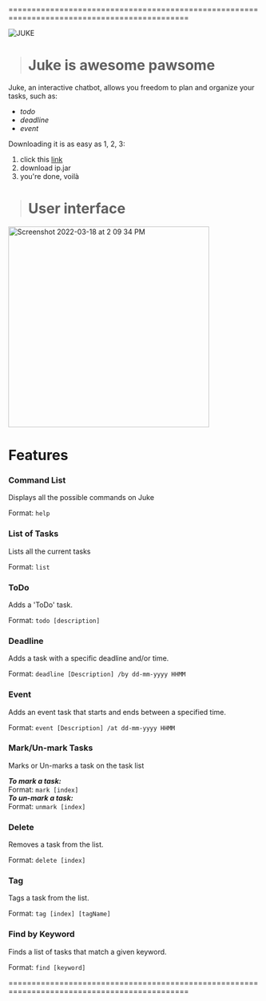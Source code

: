 =============================================================================================



![JUKE](https://user-images.githubusercontent.com/73661051/152280664-189c867f-374f-4edb-99fa-cec2ed008df0.png)
> # Juke is awesome pawsome 
Juke, an interactive chatbot, allows you freedom to plan and organize your tasks, such as:
-  _todo_
- _deadline_
- _event_

Downloading it is as easy as 1, 2, 3:
1. click this [link](https://github.com/zxgoh/ip/releases/tag/A-Release)
2. download ip.jar
3. you're done, voilà 


> # User interface

<img width="402" alt="Screenshot 2022-03-18 at 2 09 34 PM" src="https://user-images.githubusercontent.com/73661051/158947082-6d3062f2-63c4-459f-887a-aa466ce52e51.png">

# Features

### Command List

Displays all the possible commands on Juke

Format: `help`

### List of Tasks

Lists all the current tasks

Format: `list`

### ToDo

Adds a 'ToDo' task.

Format: `todo [description]`

### Deadline

Adds a task with a specific deadline and/or time.

Format: `deadline [Description] /by dd-mm-yyyy HHMM`

### Event

Adds an event task that starts and ends between a specified time.

Format: `event [Description] /at dd-mm-yyyy HHMM`

### Mark/Un-mark Tasks

Marks or Un-marks a task on the task list

***To mark a task:***  
Format: `mark [index]`  
***To un-mark a task:***  
Format: `unmark [index]`

### Delete

Removes a task from the list.

Format: `delete [index]`

### Tag

Tags a task from the list.

Format: `tag [index] [tagName]`

### Find by Keyword

Finds a list of tasks that match a given keyword.

Format: `find [keyword]`

=============================================================================================
